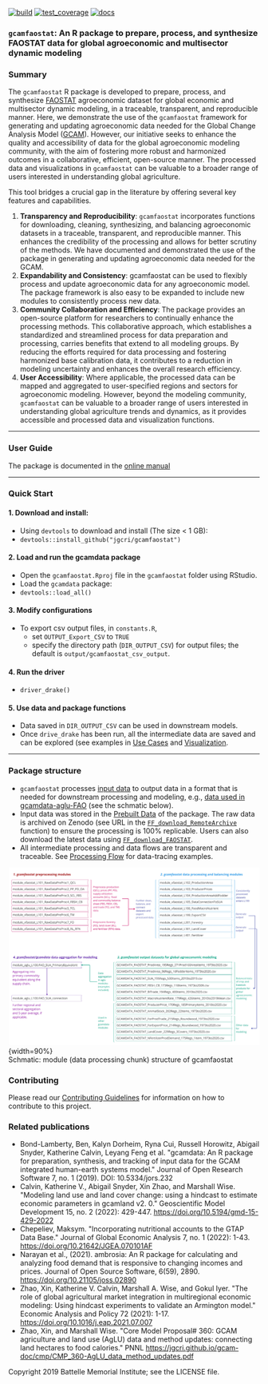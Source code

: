 <!-- badges: start -->
[![build](https://github.com/JGCRI/gcamfaostat/workflows/build/badge.svg)](https://github.com/JGCRI/gcamfaostat/workflows/build/badge.svg?branch=main)
[![test_coverage](https://github.com/JGCRI/gcamfaostat/actions/workflows/test_coverage.yml/badge.svg?branch=main)](https://github.com/JGCRI/gcamfaostat/actions/workflows/test_coverage.yml)
[![docs](https://github.com/JGCRI/gcamfaostat/actions/workflows/docs.yaml/badge.svg?branch=main)](https://github.com/JGCRI/gcamfaostat/actions/workflows/docs.yaml)
<!-- badges: end -->

### `gcamfaostat`: An R package to prepare, process, and synthesize FAOSTAT data for global agroeconomic and multisector dynamic modeling

### Summary

The `gcamfaostat` R package is developed to prepare, process, and synthesize [FAOSTAT](https://www.fao.org/faostat/en/#data) agroeconomic dataset for global economic and multisector dynamic modeling, in a traceable, transparent, and reproducible manner. Here, we demonstrate the use of the `gcamfaostat` framework for generating and updating agroeconomic data needed for the Global Change Analysis Model ([GCAM](https://jgcri.github.io/gcam-doc/toc.html)). However, our initiative seeks to enhance the quality and accessibility of data for the global agroeconomic modeling community, with the aim of fostering more robust and harmonized outcomes in a collaborative, efficient, open-source manner. The processed data and visualizations in `gcamfaostat` can be valuable to a broader range of users interested in understanding global agriculture.  

This tool bridges a crucial gap in the literature by offering several key features and capabilities.  

1.	**Transparency and Reproducibility**: `gcamfaostat` incorporates functions for downloading, cleaning, synthesizing, and balancing agroeconomic datasets in a traceable, transparent, and reproducible manner. This enhances the credibility of the processing and allows for better scrutiny of the methods. We have documented and demonstrated the use of the package in generating and updating agroeconomic data needed for the GCAM.  
2.	**Expandability and Consistency**: gcamfaostat can be used to flexibly process and update agroeconomic data for any agroeconomic model. The package framework is also easy to be expanded to include new modules to consistently process new data.     
3.	**Community Collaboration and Efficiency**: The package provides an open-source platform for researchers to continually enhance the processing methods. This collaborative approach, which establishes a standardized and streamlined process for data preparation and processing, carries benefits that extend to all modeling groups. By reducing the efforts required for data processing and fostering harmonized base calibration data, it contributes to a reduction in modeling uncertainty and enhances the overall research efficiency.  
4.	**User Accessibility**: Where applicable, the processed data can be mapped and aggregated to user-specified regions and sectors for agroeconomic modeling. However, beyond the modeling community, `gcamfaostat` can be valuable to a broader range of users interested in understanding global agriculture trends and dynamics, as it provides accessible and processed data and visualization functions.

***

### User Guide
The package is documented in the [online manual](https://jgcri.github.io/gcamfaostat/index.html)

***

### Quick Start

#### 1. Download and install:

* Using `devtools` to download and install (The size < 1 GB):
* `devtools::install_github("jgcri/gcamfaostat")`

#### 2. Load and run the gcamdata package

* Open the `gcamfaostat.Rproj` file in the `gcamfaostat` folder using RStudio.
* Load the `gcamdata` package:
* `devtools::load_all()`

#### 3. Modify configurations
* To export csv output files, in `constants.R`, 
  * set `OUTPUT_Export_CSV` to `TRUE`
  * specify the directory path (`DIR_OUTPUT_CSV`) for output files; the default is  `output/gcamfaostat_csv_output`.

#### 4. Run the driver
* `driver_drake()` 

#### 5. Use data and package functions
* Data saved in `DIR_OUTPUT_CSV` can be used in downstream models.
* Once `drive_drake` has been run, all the intermediate data are saved and can be explored (see examples in [Use Cases](https://jgcri.github.io/gcamfaostat/articles/vignette_use_cases.html) and [Visualization](https://jgcri.github.io/gcamfaostat/articles/vignette_visualization.html).

***

### Package structure


* `gcamfaostat` processes [input data](https://jgcri.github.io/gcamfaostat/articles/vignette_preparing_data.html#metadata) to output data in a format that is needed for downstream processing and modeling, e.g., [data used in gcamdata-aglu-FAO](https://github.com/JGCRI/gcam-core/tree/master/input/gcamdata/inst/extdata/aglu/FAO) (see the schmatic below).
* Input data was stored in the [Prebuilt Data](https://github.com/JGCRI/gcamfaostat/blob/main/data/PREBUILT_DATA.rda) of the package. The raw data is archived on Zenodo (see URL in the [`FF_download_RemoteArchive`](https://github.com/JGCRI/gcamfaostat/blob/main/R/xfaostat_helper_funcs.R#L144) function) to ensure the processing is 100% replicable. Users can also download the latest data using [`FF_download_FAOSTAT`](https://github.com/JGCRI/gcamfaostat/blob/main/R/xfaostat_helper_funcs.R#90). 
* All intermediate processing and data flows are transparent and traceable. See [Processing Flow](https://jgcri.github.io/gcamfaostat/articles/vignette_processing_flow.html) for data-tracing examples. 

![](man/figures/Fig_data_processing_flow.jpg){width=90%}  
Schmatic: module (data processing chunk) structure of gcamfaostat

    
### Contributing
Please read our [Contributing Guidelines](CONTRIBUTING.md) for information on how to contribute to this project.

### Related publications  
- Bond-Lamberty, Ben, Kalyn Dorheim, Ryna Cui, Russell Horowitz, Abigail Snyder, Katherine Calvin, Leyang Feng et al. "gcamdata: An R package for preparation, synthesis, and tracking of input data for the GCAM integrated human-earth systems model." Journal of Open Research Software 7, no. 1 (2019). DOI: 10.5334/jors.232
- Calvin, Katherine V., Abigail Snyder, Xin Zhao, and Marshall Wise. "Modeling land use and land cover change: using a hindcast to estimate economic parameters in gcamland v2. 0." Geoscientific Model Development 15, no. 2 (2022): 429-447. https://doi.org/10.5194/gmd-15-429-2022
- Chepeliev, Maksym. "Incorporating nutritional accounts to the GTAP Data Base." Journal of Global Economic Analysis 7, no. 1 (2022): 1-43. https://doi.org/10.21642/JGEA.070101AF 
- Narayan et al., (2021). ambrosia: An R package for calculating and analyzing food demand that is responsive to changing incomes and prices. Journal of Open Source Software, 6(59), 2890. https://doi.org/10.21105/joss.02890
- Zhao, Xin, Katherine V. Calvin, Marshall A. Wise, and Gokul Iyer. "The role of global agricultural market integration in multiregional economic modeling: Using hindcast experiments to validate an Armington model." Economic Analysis and Policy 72 (2021): 1-17. https://doi.org/10.1016/j.eap.2021.07.007
- Zhao, Xin, and Marshall Wise. "Core Model Proposal# 360: GCAM agriculture and land use (AgLU) data and method updates: connecting land hectares to food calories." PNNL https://jgcri.github.io/gcam-doc/cmp/CMP_360-AgLU_data_method_updates.pdf 




Copyright 2019 Battelle Memorial Institute; see the LICENSE file.
